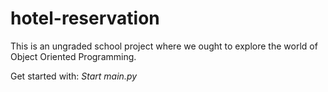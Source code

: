 # hotel-reservation
This is an ungraded school project where we ought to explore the world of Object Oriented Programming.

Get started with:
_Start main.py_